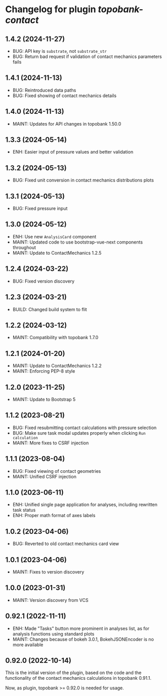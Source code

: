 # Changelog for plugin *topobank-contact*

## 1.4.2 (2024-11-27)

- BUG: API key is `substrate`, not `substrate_str`
- BUG: Return bad request if validation of contact mechanics parameters fails

## 1.4.1 (2024-11-13)

- BUG: Reintroduced data paths
- BUG: Fixed showing of contact mechanics details

## 1.4.0 (2024-11-13)

- MAINT: Updates for API changes in topobank 1.50.0

## 1.3.3 (2024-05-14)

- ENH: Easier input of pressure values and better validation

## 1.3.2 (2024-05-13)

- BUG: Fixed unit conversion in contact mechanics distributions plots

## 1.3.1 (2024-05-13)

- BUG: Fixed pressure input

## 1.3.0 (2024-05-12)

- ENH: Use new `AnalysisCard` component
- MAINT: Updated code to use bootstrap-vue-next components throughout
- MAINT: Update to ContactMechanics 1.2.5

## 1.2.4 (2024-03-22)
 
- BUG: Fixed version discovery

## 1.2.3 (2024-03-21)

- BUILD: Changed build system to flit

## 1.2.2 (2024-03-12)

- MAINT: Compatibility with topobank 1.7.0

## 1.2.1 (2024-01-20)

- MAINT: Update to ContactMechanics 1.2.2
- MAINT: Enforcing PEP-8 style

## 1.2.0 (2023-11-25)

- MAINT: Update to Bootstrap 5

## 1.1.2 (2023-08-21)

- BUG: Fixed resubmitting contact calculations with pressure selection
- BUG: Make sure task modal updates properly when clicking `Run calculation`
- MAINT: More fixes to CSRF injection

## 1.1.1 (2023-08-04)

- BUG: Fixed viewing of contact geometries
- MAINT: Unified CSRF injection

## 1.1.0 (2023-06-11)

- ENH: Unified single page application for analyses, including rewritten
  task status
- ENH: Proper math format of axes labels

## 1.0.2 (2023-04-06)

- BUG: Reverted to old contact mechanics card view

## 1.0.1 (2023-04-06)

- MAINT: Fixes to version discovery

## 1.0.0 (2023-01-31)

- MAINT: Version discovery from VCS

## 0.92.1 (2022-11-11)

- ENH: Made "Tasks" button more prominent in analyses list,
  as for analysis functions using standard plots
- MAINT: Changes because of bokeh 3.0.1, BokehJSONEncoder
  is no more available

## 0.92.0 (2022-10-14)

This is the initial version of the plugin, based on
the code and the functionality of the contact
mechanics calculations in topobank 0.91.1.

Now, as plugin, topobank >= 0.92.0 is needed for usage.
